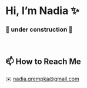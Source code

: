 # Hi, I’m Nadia ✨

### 🚧 under construction 🚧
<br>

## 📫 How to Reach Me

✉️ nadia.grempka@gmail.com

<!---
NadiaGrempka/NadiaGrempka is a ✨ special ✨ repository because its `README.md` (this file) appears on your GitHub profile.
You can click the Preview link to take a look at your changes.
--->
